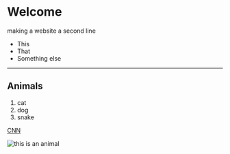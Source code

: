 # Welcome

making a website
a second line

* This
* That
* Something else

---
## Animals
1. cat
2. dog
3. snake

[CNN](http://www.cnn.com)

[](https://upload.wikimedia.org/wikipedia/commons/5/56/Tiger.50.jpg)
![this is an animal](https://en.wikipedia.org/wiki/Tabby_cat#/media/File:Cat_November_2010-1a.jpg)
